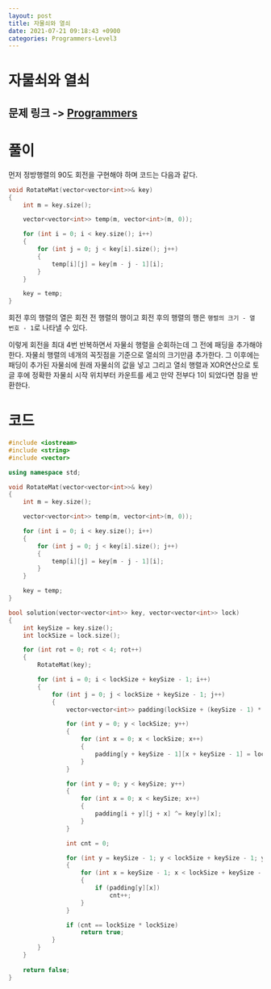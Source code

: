 ```yaml
---
layout: post
title: 자물쇠와 열쇠
date: 2021-07-21 09:18:43 +0900
categories: Programmers-Level3
---
```


# 자물쇠와 열쇠
## 문제 링크 -> [Programmers](https://programmers.co.kr/learn/courses/30/lessons/60059)

# 풀이
먼저 정방행렬의 90도 회전을 구현해야 하며 코드는 다음과 같다.

```c++
void RotateMat(vector<vector<int>>& key)
{
    int m = key.size();

    vector<vector<int>> temp(m, vector<int>(m, 0));

    for (int i = 0; i < key.size(); i++)
    {
        for (int j = 0; j < key[i].size(); j++)
        {
            temp[i][j] = key[m - j - 1][i];
        }
    }

    key = temp;
}
```
회전 후의 행렬의 열은 회전 전 행렬의 행이고 회전 후의 행렬의 행은 `행렬의 크기 - 열 번호 - 1`로 나타낼 수 있다.

이렇게 회전을 최대 4번 반복하면서 자물쇠 행렬을 순회하는데 그 전에 패딩을 추가해야 한다. 자물쇠 행렬의 네개의 꼭짓점을 기준으로 열쇠의 크기만큼 추가한다. 그 이후에는 패딩이 추가된 자물쇠에 원래 자물쇠의 값을 넣고 그리고 열쇠 행렬과 XOR연산으로 토글 후에 정확한 자물쇠 시작 위치부터 카운트를 세고 만약 전부다 1이 되었다면 참을 반환한다.

# 코드
```c++
#include <iostream>
#include <string>
#include <vector>

using namespace std;

void RotateMat(vector<vector<int>>& key)
{
    int m = key.size();

    vector<vector<int>> temp(m, vector<int>(m, 0));

    for (int i = 0; i < key.size(); i++)
    {
        for (int j = 0; j < key[i].size(); j++)
        {
            temp[i][j] = key[m - j - 1][i];
        }
    }

    key = temp;
}

bool solution(vector<vector<int>> key, vector<vector<int>> lock) 
{
    int keySize = key.size();
    int lockSize = lock.size();

    for (int rot = 0; rot < 4; rot++)
    {
        RotateMat(key);

        for (int i = 0; i < lockSize + keySize - 1; i++)
        {
            for (int j = 0; j < lockSize + keySize - 1; j++)
            {
                vector<vector<int>> padding(lockSize + (keySize - 1) * 2, vector<int>(lockSize + (keySize - 1) * 2, 0));

                for (int y = 0; y < lockSize; y++)
                {
                    for (int x = 0; x < lockSize; x++)
                    {
                        padding[y + keySize - 1][x + keySize - 1] = lock[y][x];
                    }
                }

                for (int y = 0; y < keySize; y++)
                {
                    for (int x = 0; x < keySize; x++)
                    {
                        padding[i + y][j + x] ^= key[y][x];
                    }
                }

                int cnt = 0;

                for (int y = keySize - 1; y < lockSize + keySize - 1; y++)
                {
                    for (int x = keySize - 1; x < lockSize + keySize - 1; x++)
                    {
                        if (padding[y][x])
                            cnt++;
                    }
                }

                if (cnt == lockSize * lockSize)
                    return true;
            }
        }
    }
  
    return false;
}
```